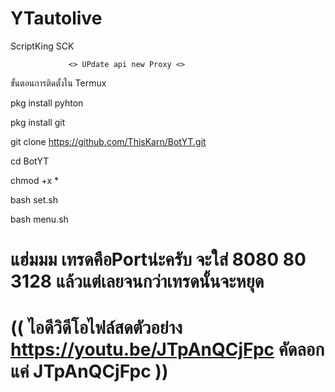 # YTautolive
ScriptKing SCK

    
                 <> UPdate api new Proxy <>




  ขั้นตอนการติดตั้งใน Termux
  
  pkg install pyhton
  
  
  pkg install git   
  
  
  git clone https://github.com/ThisKarn/BotYT.git
  
  
  
  cd BotYT
  
  
  
  chmod +x *
  
 bash set.sh
 
  bash menu.sh
  

   <H1> แฮ่มมม เทรดคือPortน่ะครับ จะใส่ 8080 80 3128 แล้วแต่เลยจนกว่าเทรดนั้นจะหยุด </> 
   <H1>

((  ไอดีวิดีโอไฟล์สดตัวอย่าง https://youtu.be/JTpAnQCjFpc คัดลอกแค่ JTpAnQCjFpc ))
